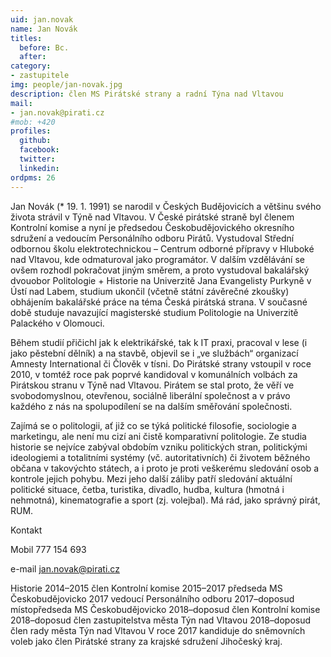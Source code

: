 ```yaml
---
uid: jan.novak
name: Jan Novák
titles:
  before: Bc.
  after:
category:
- zastupitele
img: people/jan-novak.jpg
description: člen MS Pirátské strany a radní Týna nad Vltavou
mail:
- jan.novak@pirati.cz
#mob: +420
profiles:
  github:
  facebook:				
  twitter:
  linkedin:
ordpms: 26 
---
```


Jan Novák (* 19. 1. 1991) se narodil v Českých Budějovicích a většinu svého života strávil v Týně nad Vltavou. V České pirátské straně byl členem Kontrolní komise a nyní je předsedou Českobudějovického okresního sdružení a vedoucím Personálního odboru Pirátů. Vystudoval Střední odbornou školu elektrotechnickou – Centrum odborné přípravy v Hluboké nad Vltavou, kde odmaturoval jako programátor. V dalším vzdělávání se ovšem rozhodl pokračovat jiným směrem, a proto vystudoval bakalářský dvouobor Politologie + Historie na Univerzitě Jana Evangelisty Purkyně v Ústí nad Labem, studium ukončil (včetně státní závěrečné zkoušky) obhájením bakalářské práce na téma Česká pirátská strana. V současné době studuje navazující magisterské studium Politologie na Univerzitě Palackého v Olomouci.

Během studií přičichl jak k elektrikářské, tak k IT praxi, pracoval v lese (i jako pěstební dělník) a na stavbě, objevil se i „ve službách“ organizací Amnesty International či Člověk v tísni. Do Pirátské strany vstoupil v roce 2010, v tomtéž roce pak poprvé kandidoval v komunálních volbách za Pirátskou stranu v Týně nad Vltavou. Pirátem se stal proto, že věří ve svobodomyslnou, otevřenou, sociálně liberální společnost a v právo každého z nás na spolupodílení se na dalším směřování společnosti.

Zajímá se o politologii, ať již co se týká politické filosofie, sociologie a marketingu, ale není mu cizí ani čistě komparativní politologie. Ze studia historie se nejvíce zabýval obdobím vzniku politických stran, politickými ideologiemi a totalitními systémy (vč. autoritativních) či životem běžného občana v takovýchto státech, a i proto je proti veškerému sledování osob a kontrole jejich pohybu. Mezi jeho další záliby patří sledování aktuální politické situace, četba, turistika, divadlo, hudba, kultura (hmotná i nehmotná), kinematografie a sport (zj. volejbal). Má rád, jako správný pirát, RUM.

Kontakt

Mobil 777 154 693

e-mail jan.novak@pirati.cz

Historie
2014–2015 člen Kontrolní komise
2015–2017 předseda MS Českobudějovicko
2017 vedoucí Personálního odboru
2017–doposud místopředseda MS Českobudějovicko
2018–doposud člen Kontrolní komise
2018–doposud člen zastupitelstva města Týn nad Vltavou
2018–doposud člen rady města Týn nad Vltavou
V roce 2017 kandiduje do sněmovních voleb jako člen Pirátské strany za krajské sdružení Jihočeský kraj.
